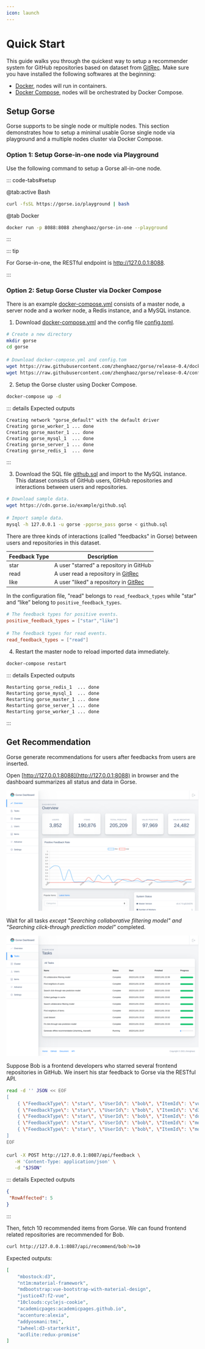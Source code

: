 ```yaml
---
icon: launch
---
```

# Quick Start

This guide walks you through the quickest way to setup a recommender system for GitHub repositories based on dataset from [GitRec](https://gitrec.gorse.io/). Make sure you have installed the following softwares at the beginning: 

- [Docker](https://docs.docker.com/get-docker/), nodes will run in containers.
- [Docker Compose](https://docs.docker.com/compose/install/), nodes will be orchestrated by Docker Compose.

## Setup Gorse

Gorse supports to be single node or multiple nodes. This section demonstrates how to setup a minimal usable Gorse single node via playground and a multiple nodes cluster via Docker Compose.

### Option 1: Setup Gorse-in-one node via Playground

Use the following command to setup a Gorse all-in-one node.

::: code-tabs#setup

@tab:active Bash

```bash
curl -fsSL https://gorse.io/playground | bash
```

@tab Docker

```bash
docker run -p 8088:8088 zhenghaoz/gorse-in-one --playground
```

:::

::: tip

For Gorse-in-one, the RESTful endpoint is http://127.0.0.1:8088.

:::

### Option 2: Setup Gorse Cluster via Docker Compose

There is an example [docker-compose.yml](https://github.com/gorse-io/gorse/blob/release-0.4/docker-compose.yml) consists of a master node, a server node and a worker node, a Redis instance, and a MySQL instance.

1. Download [docker-compose.yml](https://github.com/zhenghaoz/gorse/blob/release-0.4/docker-compose.yml) and the config file [config.toml](https://github.com/gorse-io/gorse/blob/release-0.4/config/config.toml).

```bash
# Create a new directory
mkdir gorse
cd gorse

# Download docker-compose.yml and config.tom
wget https://raw.githubusercontent.com/zhenghaoz/gorse/release-0.4/docker-compose.yml
wget https://raw.githubusercontent.com/zhenghaoz/gorse/release-0.4/config.toml
```

2. Setup the Gorse cluster using Docker Compose.

```bash
docker-compose up -d
```

::: details Expected outputs

```
Creating network "gorse_default" with the default driver
Creating gorse_worker_1 ... done
Creating gorse_master_1 ... done
Creating gorse_mysql_1  ... done
Creating gorse_server_1 ... done
Creating gorse_redis_1  ... done
```

:::

3. Download the SQL file [github.sql](https://cdn.gorse.io/example/github.sql) and import to the MySQL instance. This dataset consists of GitHub users, GitHub repositories and interactions between users and repositories.

```bash
# Download sample data.
wget https://cdn.gorse.io/example/github.sql

# Import sample data.
mysql -h 127.0.0.1 -u gorse -pgorse_pass gorse < github.sql
```

There are three kinds of interactions (called "feedbacks" in Gorse) between users and repositories in this dataset.

| Feedback Type | Description |
|-|-|
| star | A user "starred" a repository in GitHub |
| read | A user read a repository in [GitRec](https://gitrec.gorse.io/) |
| like | A user "liked" a repository in [GitRec](https://gitrec.gorse.io/) |

In the configuration file, "read" belongs to `read_feedback_types` while "star" and “like” belong to `positive_feedback_types`.

```toml
# The feedback types for positive events.
positive_feedback_types = ["star","like"]

# The feedback types for read events.
read_feedback_types = ["read"]
```

4. Restart the master node to reload imported data immediately.

```bash
docker-compose restart
```

::: details Expected outputs

```
Restarting gorse_redis_1  ... done
Restarting gorse_mysql_1  ... done
Restarting gorse_master_1 ... done
Restarting gorse_server_1 ... done
Restarting gorse_worker_1 ... done
```

:::

## Get Recommendation

Gorse generate recommendations for users after feedbacks from users are inserted.

Open [http://127.0.0.1:8088](http://127.0.0.1:8088) in browser and the dashboard summarizes all status and data in Gorse.

![](../img/dashboard-overview.png)

Wait for all tasks *except "Searching collaborative filtering model" and "Searching click-through prediction model"* completed.

![](../img/dashboard-tasks.png)

Suppose Bob is a frontend developers who starred several frontend repositories in GitHub. We insert his star feedback to Gorse via the RESTful API.

```bash
read -d '' JSON << EOF
[
    { \"FeedbackType\": \"star\", \"UserId\": \"bob\", \"ItemId\": \"vuejs:vue\", \"Timestamp\": \"2022-02-24\" },
    { \"FeedbackType\": \"star\", \"UserId\": \"bob\", \"ItemId\": \"d3:d3\", \"Timestamp\": \"2022-02-25\" },
    { \"FeedbackType\": \"star\", \"UserId\": \"bob\", \"ItemId\": \"dogfalo:materialize\", \"Timestamp\": \"2022-02-26\" },
    { \"FeedbackType\": \"star\", \"UserId\": \"bob\", \"ItemId\": \"mozilla:pdf.js\", \"Timestamp\": \"2022-02-27\" },
    { \"FeedbackType\": \"star\", \"UserId\": \"bob\", \"ItemId\": \"moment:moment\", \"Timestamp\": \"2022-02-28\" }
]
EOF

curl -X POST http://127.0.0.1:8087/api/feedback \
   -H 'Content-Type: application/json' \
   -d "$JSON"
```

::: details Expected outputs

```json
{
 "RowAffected": 5
}
```

:::

Then, fetch 10 recommended items from Gorse. We can found frontend related repositories are recommended for Bob.

```bash
curl http://127.0.0.1:8087/api/recommend/bob?n=10
```

Expected outputs:

```json
[
    "mbostock:d3",
    "nt1m:material-framework",
    "mdbootstrap:vue-bootstrap-with-material-design",
    "justice47:f2-vue",
    "10clouds:cyclejs-cookie",
    "academicpages:academicpages.github.io",
    "accenture:alexia",
    "addyosmani:tmi",
    "1wheel:d3-starterkit",
    "acdlite:redux-promise"
]
```
